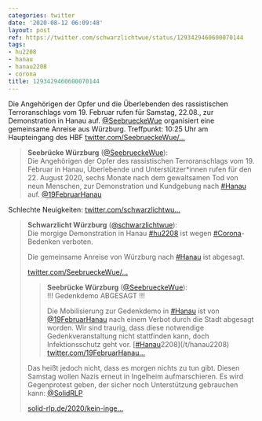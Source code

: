 ```yaml
---
categories: twitter
date: '2020-08-12 06:09:48'
layout: post
ref: https://twitter.com/schwarzlichtwue/status/1293429460600070144
tags:
- hu2208
- hanau
- hanau2208
- corona
title: 1293429460600070144
---
```

Die Angehörigen der Opfer und die Überlebenden des rassistischen Terroranschlags vom 19. Februar rufen für Samstag, 22.08., zur Demonstration in Hanau auf. [@SeebrueckeWue](https://twitter.com/SeebrueckeWue) organisiert eine gemeinsame Anreise aus Würzburg. Treffpunkt: 10:25 Uhr am Haupteingang des HBF [twitter.com/SeebrueckeWue/…](https://twitter.com/SeebrueckeWue/status/1293269557755478019)
> <b>Seebrücke Würzburg</b> ([@SeebrueckeWue](https://twitter.com/SeebrueckeWue)):  
>Die Angehörigen der Opfer des rassistischen Terroranschlags vom 19. Februar in Hanau, Überlebende und Unterstützer\*innen rufen für den 22. August 2020, sechs Monate nach dem gewaltsamen Tod von neun Menschen, zur Demonstration und Kundgebung nach [#Hanau](/t/hanau) auf. [@19FebruarHanau](https://twitter.com/19FebruarHanau)   


Schlechte Neuigkeiten: [twitter.com/schwarzlichtwu…](https://twitter.com/schwarzlichtwue/status/1296898335832305664?s=19)
> <b>Schwarzlicht Würzburg</b> ([@schwarzlichtwue](https://twitter.com/schwarzlichtwue)):  
>Die morgige Demonstration in Hanau [#hu2208](/t/hu2208) ist wegen [#Corona](/t/corona)-Bedenken verboten.  
>  
>Die gemeinsame Anreise von Würzburg nach [#Hanau](/t/hanau) ist abgesagt.  
>  
>[twitter.com/SeebrueckeWue/…](https://twitter.com/SeebrueckeWue/status/1296894817407062016?s=19)  
>> <b>Seebrücke Würzburg</b> ([@SeebrueckeWue](https://twitter.com/SeebrueckeWue)):    
>>!!! Gedenkdemo ABGESAGT !!!    
>>    
>>    
>>    
>>Die Mobilisierung zur Gedenkdemo in [#Hanau](/t/hanau) ist von [@19FebruarHanau](https://twitter.com/19FebruarHanau) nach einem Verbot durch die Stadt abgesagt worden. Wir sind traurig, dass diese notwendige Gedenkveranstaltung nicht stattfinden kann, doch Infektionsschutz geht vor. [[#Hanau](/t/hanau)2208](/t/hanau2208) [twitter.com/19FebruarHanau…](https://twitter.com/19FebruarHanau/status/1296881564513636361)    
>  
>  
>Das heißt jedoch nicht, dass es morgen nichts zu tun gibt. Diesen Samstag wollen Nazis erneut in Ingelheim aufmarschieren. Es wird Gegenprotest geben, der sicher noch Unterstützung gebrauchen kann: [@SolidRLP](https://twitter.com/SolidRLP)  
>  
>[solid-rlp.de/2020/kein-inge…](https://solid-rlp.de/2020/kein-ingelheim-fuer-nazis-am-22-august-auf-die-strasse/)  


